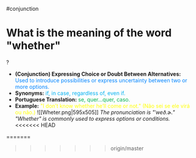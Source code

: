 #conjunction

# What is the meaning of the word "whether"
?
* **(Conjunction) Expressing Choice or Doubt Between Alternatives:** <span style="color:rgb(0, 132, 255)">Used to introduce possibilities or express uncertainty between two or more options.</span>
* **Synonyms:** <span style="color:rgb(0, 176, 240)">if, in case, regardless of, even if.</span>
* **Portuguese Translation:** <span style="color:rgb(0, 176, 80)">se, quer...quer, caso.</span>
* **Example:** <span style="color:rgb(255, 255, 0)">"I don’t know whether he’ll come or not." (Não sei se ele virá ou não.)</span>
![[Wheter.png|595x505]]
*The pronunciation is "ˈweð.ɚ." "Whether" is commonly used to express options or conditions.*
<<<<<<< HEAD

=======

>>>>>>> origin/master
<!--SR:!2025-06-18,3,250-->
